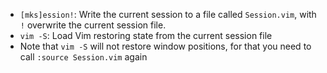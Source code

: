 - `[mks]ession!`: Write the current session to a file called `Session.vim`, with `!` overwrite the current session file.
- `vim -S`: Load Vim restoring state from the current session file 
- Note that `vim -S` will not restore window positions, for that you need to call `:source Session.vim` again
